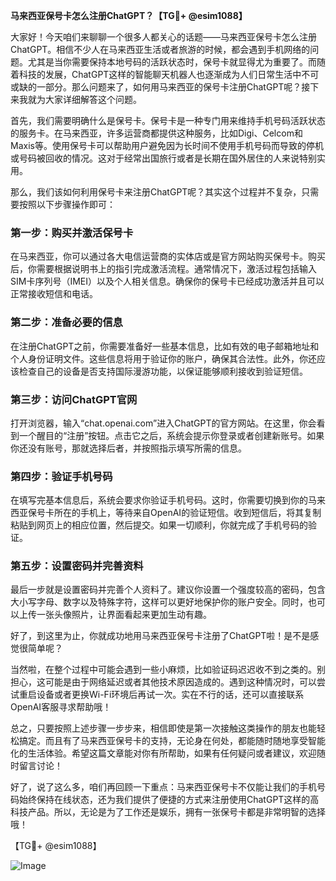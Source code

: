 **马来西亚保号卡怎么注册ChatGPT？【TG💪+ @esim1088】**

大家好！今天咱们来聊聊一个很多人都关心的话题——马来西亚保号卡怎么注册ChatGPT。相信不少人在马来西亚生活或者旅游的时候，都会遇到手机网络的问题。尤其是当你需要保持本地号码的活跃状态时，保号卡就显得尤为重要了。而随着科技的发展，ChatGPT这样的智能聊天机器人也逐渐成为人们日常生活中不可或缺的一部分。那么问题来了，如何用马来西亚的保号卡注册ChatGPT呢？接下来我就为大家详细解答这个问题。

首先，我们需要明确什么是保号卡。保号卡是一种专门用来维持手机号码活跃状态的服务卡。在马来西亚，许多运营商都提供这种服务，比如Digi、Celcom和Maxis等。使用保号卡可以帮助用户避免因为长时间不使用手机号码而导致的停机或号码被回收的情况。这对于经常出国旅行或者是长期在国外居住的人来说特别实用。

那么，我们该如何利用保号卡来注册ChatGPT呢？其实这个过程并不复杂，只需要按照以下步骤操作即可：

### 第一步：购买并激活保号卡

在马来西亚，你可以通过各大电信运营商的实体店或是官方网站购买保号卡。购买后，你需要根据说明书上的指引完成激活流程。通常情况下，激活过程包括输入SIM卡序列号（IMEI）以及个人相关信息。确保你的保号卡已经成功激活并且可以正常接收短信和电话。

### 第二步：准备必要的信息

在注册ChatGPT之前，你需要准备好一些基本信息，比如有效的电子邮箱地址和个人身份证明文件。这些信息将用于验证你的账户，确保其合法性。此外，你还应该检查自己的设备是否支持国际漫游功能，以保证能够顺利接收到验证短信。

### 第三步：访问ChatGPT官网

打开浏览器，输入“chat.openai.com”进入ChatGPT的官方网站。在这里，你会看到一个醒目的“注册”按钮。点击它之后，系统会提示你登录或者创建新账号。如果你还没有账号，那就选择后者，并按照指示填写所需的信息。

### 第四步：验证手机号码

在填写完基本信息后，系统会要求你验证手机号码。这时，你需要切换到你的马来西亚保号卡所在的手机上，等待来自OpenAI的验证短信。收到短信后，将其复制粘贴到网页上的相应位置，然后提交。如果一切顺利，你就完成了手机号码的验证。

### 第五步：设置密码并完善资料

最后一步就是设置密码并完善个人资料了。建议你设置一个强度较高的密码，包含大小写字母、数字以及特殊字符，这样可以更好地保护你的账户安全。同时，也可以上传一张头像照片，让界面看起来更加生动有趣。

好了，到这里为止，你就成功地用马来西亚保号卡注册了ChatGPT啦！是不是感觉很简单呢？

当然啦，在整个过程中可能会遇到一些小麻烦，比如验证码迟迟收不到之类的。别担心，这可能是由于网络延迟或者其他技术原因造成的。遇到这种情况时，可以尝试重启设备或者更换Wi-Fi环境后再试一次。实在不行的话，还可以直接联系OpenAI客服寻求帮助哦！

总之，只要按照上述步骤一步步来，相信即使是第一次接触这类操作的朋友也能轻松搞定。而且有了马来西亚保号卡的支持，无论身在何处，都能随时随地享受智能化的生活体验。希望这篇文章能对你有所帮助，如果有任何疑问或者建议，欢迎随时留言讨论！

好了，说了这么多，咱们再回顾一下重点：马来西亚保号卡不仅能让我们的手机号码始终保持在线状态，还为我们提供了便捷的方式来注册使用ChatGPT这样的高科技产品。所以，无论是为了工作还是娱乐，拥有一张保号卡都是非常明智的选择哦！

【TG💪+ @esim1088】

![Image](https://i.postimg.cc/4NQfJmqS/Snipaste-2025-05-13-00-14-12.png)
